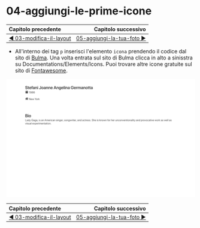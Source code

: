 # 04-aggiungi-le-prime-icone

| Capitolo precedente  | Capitolo successivo     |
| :--------------- | ---------------: |
| [◀︎ 03-modifica-il-layout](../03-modifica-il-layout)| [05-aggiungi-la-tua-foto ▶︎](../05-aggiungi-la-tua-foto) |

- All'interno dei tag `p` inserisci l'elemento `icona` prendendo il codice dal sito di [Bulma](https://bulma.io/documentation/).
Una volta entrata sul sito di Bulma clicca in alto a sinisstra su Documentations/Elements/Icons. 
Puoi trovare altre icone gratuite sul sito di [Fontawesome](https://fontawesome.com/icons?d=gallery&m=free).

<kbd>![04-image](../assets/Lessons/04-image.png)</kbd>

| Capitolo precedente  | Capitolo successivo     |
| :--------------- | ---------------: |
| [◀︎ 03-modifica-il-layout](../03-modifica-il-laytout)| [05-aggiungi-la-tua-foto ▶︎](../05-aggiungi-la-tua-foto) |

